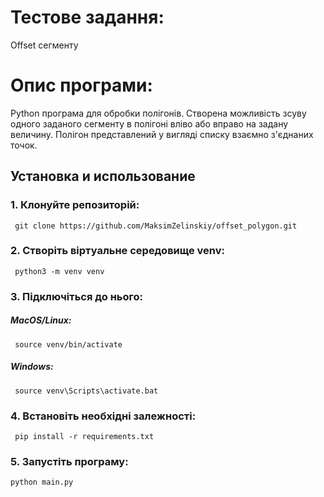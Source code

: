 # Тестове задання: 
Offset сегменту

# Опис програми:
Python програма для обробки полігонів. Створена можливість зсуву одного заданого сегменту в полігоні вліво або вправо на задану величину. Полігон представлений у вигляді списку взаємно з'єднаних точок.

## Установка и использование

### 1. Клонуйте репозиторій:

     git clone https://github.com/MaksimZelinskiy/offset_polygon.git

### 2. Створіть віртуальне середовище venv:
   
     python3 -m venv venv

### 3. Підключіться до нього:

  ##### MacOS/Linux:
     source venv/bin/activate

  ##### Windows:
     source venv\Scripts\activate.bat

### 4. Встановіть необхідні залежності:

     pip install -r requirements.txt

### 5. Запустіть програму:

   ```bash
   python main.py
